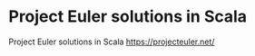 Project Euler solutions in Scala
================================

Project Euler solutions in Scala
https://projecteuler.net/
